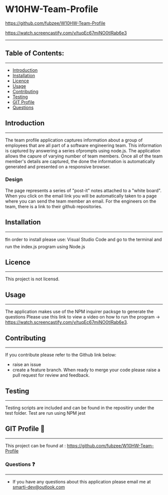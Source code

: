 # W10HW-Team-Profile

https://github.com/fubzee/W10HW-Team-Profile

https://watch.screencastify.com/v/tuqEc67miNO0tlRab6e3

---
## Table of Contents: 
---
* [Introduction](#Introduction)
* [Installation](#Installation)
* [Licence](#Licence)
* [Usage](#usage)
* [Contributing](#contributing)
* [Testing](#Testing)
* [GIT Profile](#gitprofile)
* [Questions](#questions)

## Introduction
---
The team profile application captures information about a group of employees that are all part of a software engineering team.  This information is captured by answering a 
series ofprompts using node.js. The application allows the capure of varying number of team members.  Once all of the team member's details are captured, the 
done the information is automatically generated and presented on a responsive browser.

### Design
 The page represents a series of "post-it" notes attached to a "white board". When you click on the email link you will be automatically taken to a page where you can send
the team member an email.  For the engineers on the team, there is a link to their github repositories.


## Installation 
---
:exclamation:In order to install please use:
Visual Studio Code and go to  the terminal and run the index.js program using Node.js 


## Licence
---
This project is not licensd.

## Usage
---
 The application makes use of the NPM inquirer packsge to generate the questions
 Please use this link to view a video on how to run the program -> https://watch.screencastify.com/v/tuqEc67miNO0tlRab6e3.

## Contributing
---
 If you contribute please refer to the Github link below:
 - raise an issue 
 - create a feature branch. 
 When ready to merge your code please raise a pull request for review and feedback.

## Testing
---
Testing scripts are included and can be found in the repositiry under the test folder.  Test are run using NPM jest

## GIT Profile :link:
--- 
This project can be found at : https://github.com/fubzee/W10HW-Team-Profile

### Questions :question:
---
* If you have any questions about this application please email me at smarti-dev@outlook.com
